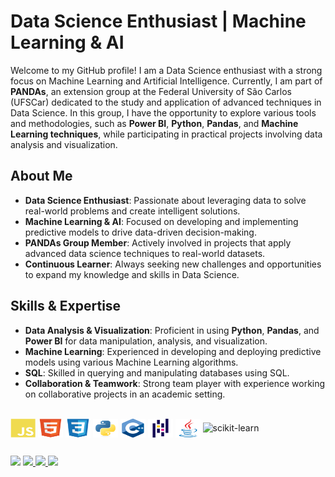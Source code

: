 # Data Science Enthusiast | Machine Learning & AI

Welcome to my GitHub profile! I am a Data Science enthusiast with a strong focus on Machine Learning and Artificial Intelligence. Currently, I am part of **PANDAs**, an extension group at the Federal University of São Carlos (UFSCar) dedicated to the study and application of advanced techniques in Data Science. In this group, I have the opportunity to explore various tools and methodologies, such as **Power BI**, **Python**, **Pandas**, and **Machine Learning techniques**, while participating in practical projects involving data analysis and visualization.

## About Me

- **Data Science Enthusiast**: Passionate about leveraging data to solve real-world problems and create intelligent solutions.
- **Machine Learning & AI**: Focused on developing and implementing predictive models to drive data-driven decision-making.
- **PANDAs Group Member**: Actively involved in projects that apply advanced data science techniques to real-world datasets.
- **Continuous Learner**: Always seeking new challenges and opportunities to expand my knowledge and skills in Data Science.

## Skills & Expertise

- **Data Analysis & Visualization**: Proficient in using **Python**, **Pandas**, and **Power BI** for data manipulation, analysis, and visualization.
- **Machine Learning**: Experienced in developing and deploying predictive models using various Machine Learning algorithms.
- **SQL**: Skilled in querying and manipulating databases using SQL.
- **Collaboration & Teamwork**: Strong team player with experience working on collaborative projects in an academic setting.


<div style="display: inline_block"><br>
  <img align="center" alt="Rafa-Js" height="30" width="40" src="https://raw.githubusercontent.com/devicons/devicon/master/icons/javascript/javascript-plain.svg">
  <img align="center" alt="Rafa-HTML" height="30" width="40" src="https://raw.githubusercontent.com/devicons/devicon/master/icons/html5/html5-original.svg">
  <img align="center" alt="Rafa-CSS" height="30" width="40" src="https://raw.githubusercontent.com/devicons/devicon/master/icons/css3/css3-original.svg">
  <img align="center" alt="Rafa-Python" height="30" width="40" src="https://raw.githubusercontent.com/devicons/devicon/master/icons/python/python-original.svg">
  <img align="center" alt="C++" height="30" width="40" src="https://raw.githubusercontent.com/devicons/devicon/master/icons/cplusplus/cplusplus-original.svg">
  <img align="center" alt="Pandas" height="30" width="40" src="https://raw.githubusercontent.com/devicons/devicon/master/icons/pandas/pandas-original.svg">
  <img align="center" alt="Java" height="30" width="40" src="https://raw.githubusercontent.com/devicons/devicon/master/icons/java/java-original.svg">
  <img align="center" alt="scikit-learn" height="30" width="40" src="https://raw.githubusercontent.com/scikit-learn/scikit-learn/main/doc/logos/scikit-learn-logo.png">

</div>

  ##
  
<div> 
  <a href="https://instagram.com/renato_df8" target="_blank"><img src="https://img.shields.io/badge/-Instagram-%23E4405F?style=for-the-badge&logo=instagram&logoColor=white" target="_blank"></a>
<a href="https://discord.gg/jooj3904" target="_blank">
  <img src="https://img.shields.io/badge/Discord-7289DA?style=for-the-badge&logo=discord&logoColor=white" target="_blank">
</a><a href="mailto:renatodfcampos7@gmail.com">
  <img src="https://img.shields.io/badge/-Gmail-%23333?style=for-the-badge&logo=gmail&logoColor=white" target="_blank">
</a><a href="https://www.linkedin.com/in/renato-dias-ferreira-campos" target="_blank">
  <img src="https://img.shields.io/badge/-LinkedIn-%230077B5?style=for-the-badge&logo=linkedin&logoColor=white" target="_blank">
</a>   
</div>
